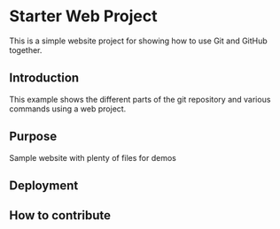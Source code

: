 # Starter Web Project

This is a simple website project for showing how to use Git and GitHub together.

## Introduction

This example shows the different parts of the git repository and various commands using a web project.

## Purpose

Sample website with plenty of files for demos

## Deployment

## How to contribute
